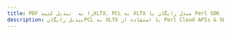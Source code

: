 ---title: PDF را به  تبدیل کنیدXLTX، PCL به XLTX مبدل رایگان یا Perl SDKdescription: تبدیل رایگانPCL به XLTX با استفاده از Perl Cloud APIs & SDK همچنین اسناد PDF را در Cloud ایجاد، ویرایش و رندر کنید.---